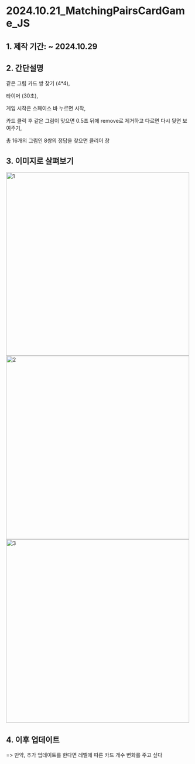 # 2024.10.21_MatchingPairsCardGame_JS

## 1. 제작 기간: ~ 2024.10.29 
## 2. 간단설명

같은 그림 카드 쌍 찾기 (4*4),

타이머 (30초),

게임 시작은 스페이스 바 누르면 시작,

카드 클릭 후 같은 그림이 맞으면 
0.5초 뒤에 remove로 제거하고
다르면 다시 뒷면 보여주기,

총 16개의 그림인 8쌍의 정답을 찾으면 클리어 창

## 3. 이미지로 살펴보기
<img width="500" height="500" alt="1" src="https://github.com/user-attachments/assets/68804113-963b-4334-b892-109406f57913">
<img width="500" height="500" alt="2" src="https://github.com/user-attachments/assets/2a14d94d-36a6-4144-99e8-c259e79af7c0">
<img width="500" height="500" alt="3" src="https://github.com/user-attachments/assets/cd9e993d-56af-4aa8-9f8e-fba5d8258ef5">

## 4. 이후 업데이트
=> 만약, 추가 업데이트를 한다면
레벨에 따른 카드 개수 변화를 주고 싶다

